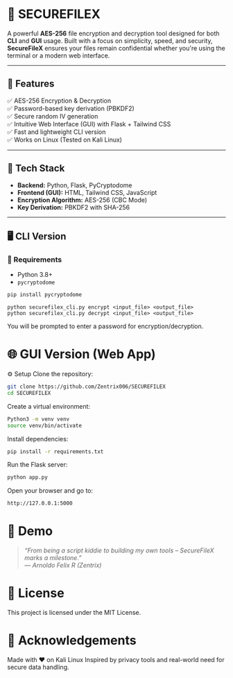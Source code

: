 # 🔐 SECUREFILEX

A powerful **AES-256** file encryption and decryption tool designed for both **CLI** and **GUI** usage. Built with a focus on simplicity, speed, and security, **SecureFileX** ensures your files remain confidential whether you're using the terminal or a modern web interface.

---

## 🌟 Features

✅ AES-256 Encryption & Decryption  
✅ Password-based key derivation (PBKDF2)  
✅ Secure random IV generation  
✅ Intuitive Web Interface (GUI) with Flask + Tailwind CSS  
✅ Fast and lightweight CLI version  
✅ Works on Linux (Tested on Kali Linux)

---

## 🧰 Tech Stack

- **Backend:** Python, Flask, PyCryptodome
- **Frontend (GUI):** HTML, Tailwind CSS, JavaScript
- **Encryption Algorithm:** AES-256 (CBC Mode)
- **Key Derivation:** PBKDF2 with SHA-256

---

## 🖥️ CLI Version

### 🔧 Requirements

- Python 3.8+
- `pycryptodome`

```bash
pip install pycryptodome
```
```CLI
python securefilex_cli.py encrypt <input_file> <output_file>
python securefilex_cli.py decrypt <input_file> <output_file>
```
You will be prompted to enter a password for encryption/decryption.

# 🌐 GUI Version (Web App)

⚙️ Setup
Clone the repository:
```bash
git clone https://github.com/Zentrix006/SECUREFILEX
cd SECUREFILEX
```

Create a virtual environment:
```bash
Python3 -m venv venv
source venv/bin/activate
```

Install dependencies:
```bash
pip install -r requirements.txt
```

Run the Flask server:
```BASH
python app.py
```

Open your browser and go to:
```BASH
http://127.0.0.1:5000
```

# 🧪 Demo

> *“From being a script kiddie to building my own tools – SecureFileX marks a milestone.”*  
> *— Arnoldo Felix R (Zentrix)*

# 📜 License
This project is licensed under the MIT License.

# 🙌 Acknowledgements
Made with ❤️ on Kali Linux
Inspired by privacy tools and real-world need for secure data handling.
